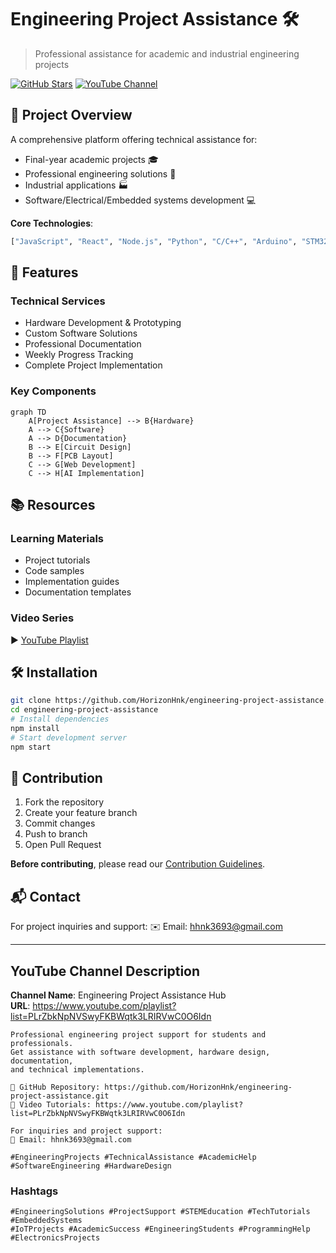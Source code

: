 # Engineering Project Assistance 🛠️

> Professional assistance for academic and industrial engineering projects

[![GitHub Stars](https://img.shields.io/github/stars/HorizonHnk/engineering-project-assistance?style=social)](https://github.com/HorizonHnk/engineering-project-assistance/stargazers) 
[![YouTube Channel](https://img.shields.io/badge/YouTube-Channel-FF0000?style=flat&logo=youtube)](https://www.youtube.com/playlist?list=PLrZbkNpNVSwyFKBWqtk3LRIRVwC0O6Idn)

## 📌 Project Overview
A comprehensive platform offering technical assistance for:
- Final-year academic projects 🎓
- Professional engineering solutions 💼
- Industrial applications 🏭
- Software/Electrical/Embedded systems development 💻

**Core Technologies**:
```python
["JavaScript", "React", "Node.js", "Python", "C/C++", "Arduino", "STM32", "IoT", "AI/ML"]
```

## 🚀 Features
### Technical Services
- Hardware Development & Prototyping
- Custom Software Solutions
- Professional Documentation
- Weekly Progress Tracking
- Complete Project Implementation

### Key Components
```mermaid
graph TD
    A[Project Assistance] --> B{Hardware}
    A --> C{Software}
    A --> D{Documentation}
    B --> E[Circuit Design]
    B --> F[PCB Layout]
    C --> G[Web Development]
    C --> H[AI Implementation]
```

## 📚 Resources
### Learning Materials
- Project tutorials
- Code samples
- Implementation guides
- Documentation templates

### Video Series
▶️ [YouTube Playlist](https://www.youtube.com/playlist?list=PLrZbkNpNVSwyFKBWqtk3LRIRVwC0O6Idn)

## 🛠 Installation
```bash
git clone https://github.com/HorizonHnk/engineering-project-assistance.git
cd engineering-project-assistance
# Install dependencies
npm install
# Start development server
npm start
```

## 🤝 Contribution
1. Fork the repository
2. Create your feature branch
3. Commit changes
4. Push to branch
5. Open Pull Request

**Before contributing**, please read our [Contribution Guidelines](CONTRIBUTING.md).

## 📬 Contact
For project inquiries and support:
✉️ Email: [hhnk3693@gmail.com](mailto:hhnk3693@gmail.com)

---

## YouTube Channel Description

**Channel Name**: Engineering Project Assistance Hub  
**URL**: https://www.youtube.com/playlist?list=PLrZbkNpNVSwyFKBWqtk3LRIRVwC0O6Idn

```
Professional engineering project support for students and professionals. 
Get assistance with software development, hardware design, documentation, 
and technical implementations.

🔗 GitHub Repository: https://github.com/HorizonHnk/engineering-project-assistance.git
🎥 Video Tutorials: https://www.youtube.com/playlist?list=PLrZbkNpNVSwyFKBWqtk3LRIRVwC0O6Idn

For inquiries and project support:
📧 Email: hhnk3693@gmail.com

#EngineeringProjects #TechnicalAssistance #AcademicHelp #SoftwareEngineering #HardwareDesign
```

### Hashtags
```
#EngineeringSolutions #ProjectSupport #STEMEducation #TechTutorials #EmbeddedSystems
#IoTProjects #AcademicSuccess #EngineeringStudents #ProgrammingHelp #ElectronicsProjects
```
